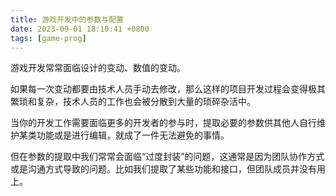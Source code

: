 ```yaml
---
title: 游戏开发中的参数与配置
date: 2023-09-01 18:10:41 +0800
tags: [game-prog]
---
```


游戏开发常常面临设计的变动、数值的变动。

如果每一次变动都要由技术人员手动去修改，那么这样的项目开发过程会变得极其繁琐和复杂，技术人员的工作也会被分散到大量的琐碎杂活中。

当你的开发工作需要面临更多的开发者的参与时，提取必要的参数供其他人自行维护某类功能或是进行编辑，就成了一件无法避免的事情。

但在参数的提取中我们常常会面临“过度封装”的问题，这通常是因为团队协作方式或是沟通方式导致的问题。比如我们提取了某些功能和接口，但团队成员并没有用上。
